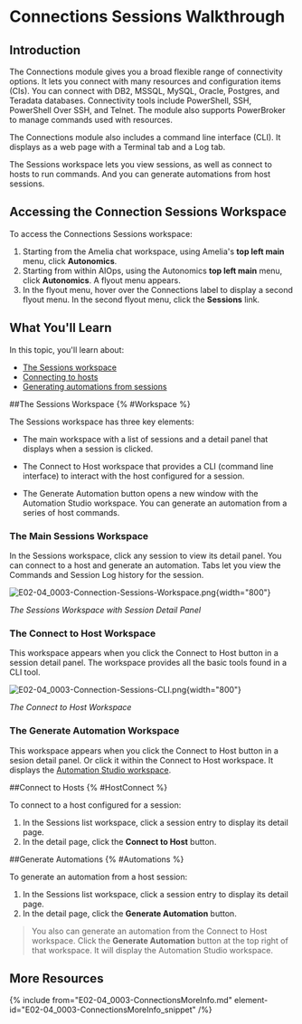 # Connections Sessions Walkthrough

## Introduction

The Connections module gives you a broad flexible range of connectivity options. It lets you connect with many resources and configuration items (CIs). You can connect with DB2, MSSQL, MySQL, Oracle, Postgres, and Teradata databases. Connectivity tools include PowerShell, SSH, PowerShell Over SSH, and Telnet. The module also supports PowerBroker to manage commands used with resources.

The Connections module also includes a command line interface (CLI). It displays as a web page with a Terminal tab and a Log tab.

The Sessions workspace lets you view sessions, as well as connect to hosts to run commands. And you can generate automations from host sessions.

## Accessing the Connection Sessions Workspace

To access the Connections Sessions workspace:

1. Starting from the Amelia chat workspace, using Amelia's **top left main** menu, click **Autonomics**.
2. Starting from within AIOps, using the Autonomics **top left main** menu, click **Autonomics**. A flyout menu appears.
3. In the flyout menu, hover over the Connections label to display a second flyout menu. In the second flyout menu, click the **Sessions** link.

## What You'll Learn

In this topic, you'll learn about:

* [The Sessions workspace](#Workspace)
* [Connecting to hosts](#HostConnect)
* [Generating automations from sessions](#Automations)

##The Sessions Workspace {% #Workspace %}

The Sessions workspace has three key elements:

* The main workspace with a list of sessions and a detail panel that displays when a session is clicked.

* The Connect to Host workspace that provides a CLI (command line interface) to interact with the host configured for a session.

* The Generate Automation button opens a new window with the Automation Studio workspace. You can generate an automation from a series of host commands.

### The Main Sessions Workspace

In the Sessions workspace, click any session to view its detail panel. You can connect to a host and generate an automation. Tabs let you view the Commands and Session Log history for the session.

![E02-04_0003-Connection-Sessions-Workspace.png](E02-04_0003-Connection-Sessions-Workspace.png){width="800"}

*The Sessions Workspace with Session Detail Panel*

### The Connect to Host Workspace

This workspace appears when you click the Connect to Host button in a session detail panel. The workspace provides all the basic tools found in a CLI tool.

![E02-04_0003-Connection-Sessions-CLI.png](E02-04_0003-Connection-Sessions-CLI.png){width="800"}

*The Connect to Host Workspace*

### The Generate Automation Workspace

This workspace appears when you click the Connect to Host button in a sesion detail panel. Or click it within the Connect to Host workspace. It displays the [Automation Studio workspace](E02-01_0019-Automation-Studio-Intro.md).


##Connect to Hosts {% #HostConnect %}

To connect to a host configured for a session:

1. In the Sessions list workspace, click a session entry to display its detail page.
2. In the detail page, click the **Connect to Host** button.

##Generate Automations {% #Automations %}

To generate an automation from a host session:

1. In the Sessions list workspace, click a session entry to display its detail page.
2. In the detail page, click the **Generate Automation** button.

> You also can generate an automation from the Connect to Host workspace. Click the **Generate Automation** button at the top right of that workspace. It will display the Automation Studio workspace.

## More Resources

{% include from="E02-04_0003-ConnectionsMoreInfo.md" element-id="E02-04_0003-ConnectionsMoreInfo_snippet" /%}

